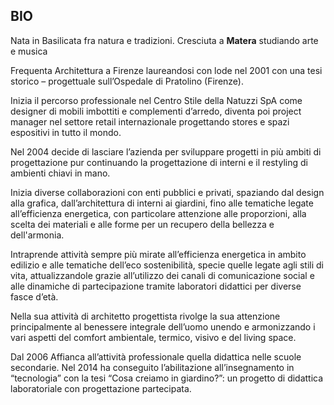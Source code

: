 ## BIO



Nata in Basilicata fra natura e tradizioni. Cresciuta a **Matera** studiando arte e musica

Frequenta Architettura a Firenze laureandosi con lode nel 2001 con una tesi storico – progettuale sull’Ospedale di Pratolino (Firenze).


Inizia il percorso professionale nel Centro Stile della Natuzzi SpA come designer di mobili imbottiti e complementi d’arredo, diventa poi project manager nel settore retail internazionale progettando stores e spazi espositivi in tutto il mondo.


Nel 2004 decide di lasciare l’azienda per sviluppare progetti in più ambiti di progettazione pur continuando la progettazione di interni e il restyling di ambienti chiavi in mano.


Inizia diverse collaborazioni con enti pubblici e privati, spaziando dal design alla grafica, dall’architettura di interni ai giardini, fino alle tematiche legate all’efficienza energetica, con particolare attenzione alle proporzioni, alla scelta dei materiali e alle forme per un recupero della bellezza e dell'armonia.

Intraprende attività sempre più mirate all’efficienza energetica in ambito edilizio e alle tematiche dell’eco sostenibilità, specie quelle legate agli stili di vita, attualizzandole grazie all’utilizzo dei canali di comunicazione social e alle dinamiche di partecipazione tramite laboratori didattici per diverse fasce d’età.


Nella sua attività di architetto progettista rivolge la sua attenzione principalmente al benessere integrale dell’uomo unendo e armonizzando i vari aspetti del comfort ambientale, termico, visivo e del living space.



Dal 2006 Affianca all’attività professionale quella didattica nelle scuole secondarie. Nel 2014 ha conseguito l’abilitazione all’insegnamento in “tecnologia” con la tesi “Cosa creiamo in giardino?”: un progetto di didattica laboratoriale con progettazione partecipata.

